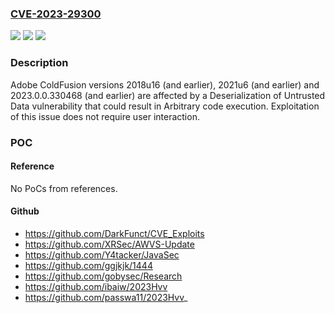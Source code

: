 ### [CVE-2023-29300](https://cve.mitre.org/cgi-bin/cvename.cgi?name=CVE-2023-29300)
![](https://img.shields.io/static/v1?label=Product&message=ColdFusion&color=blue)
![](https://img.shields.io/static/v1?label=Version&message=n%2Fa&color=blue)
![](https://img.shields.io/static/v1?label=Vulnerability&message=Deserialization%20of%20Untrusted%20Data%20(CWE-502)&color=brighgreen)

### Description

Adobe ColdFusion versions 2018u16 (and earlier), 2021u6 (and earlier) and 2023.0.0.330468 (and earlier) are affected by a Deserialization of Untrusted Data vulnerability that could result in Arbitrary code execution. Exploitation of this issue does not require user interaction.

### POC

#### Reference
No PoCs from references.

#### Github
- https://github.com/DarkFunct/CVE_Exploits
- https://github.com/XRSec/AWVS-Update
- https://github.com/Y4tacker/JavaSec
- https://github.com/ggjkjk/1444
- https://github.com/gobysec/Research
- https://github.com/ibaiw/2023Hvv
- https://github.com/passwa11/2023Hvv_

